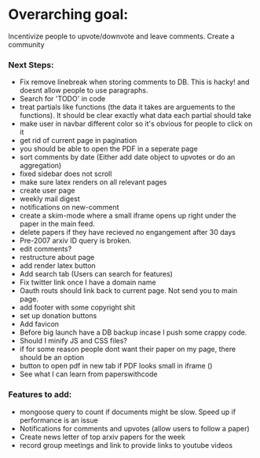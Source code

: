 # Overarching goal:
Incentivize people to upvote/downvote and leave comments. Create a community

### Next Steps:
* Fix remove linebreak when storing comments to DB. This is hacky! and doesnt allow people to use paragraphs.
* Search for 'TODO' in code
* treat partials like functions (the data it takes are arguements to the functions). It should be clear exactly what data each partial should take
* make user in navbar different color so it's obvious for people to click on it 
* get rid of current page in pagination
* you should be able to open the PDF in a seperate page
* sort comments by date (Either add date object to upvotes or do an aggregation)
* fixed sidebar does not scroll
* make sure latex renders on all relevant pages
* create user page
* weekly mail digest
* notifications on new-comment
* create a skim-mode where a small iframe opens up right under the paper in the main feed. 
* delete papers if they have recieved no engangement after 30 days
* Pre-2007 arxiv ID query is broken.
* edit comments?
* restructure about page
* add render latex button
* Add search tab (Users can search for features)
* Fix twitter link once I have a domain name
* Oauth routs should link back to current page. Not send you to main page. 
* add footer with some copyright shit
* set up donation buttons
* Add favicon 
* Before big launch have a DB backup incase I push some crappy code. 
* Should I minify JS and CSS files?
* if for some reason people dont want their paper on my page, there should be an option
* button to open pdf in new tab if PDF looks small in iframe ()
* See what I can learn from paperswithcode


### Features to add:
* mongoose query to count if documents might be slow. Speed up if performance is an issue
* Notifications for comments and upvotes (allow users to follow a paper)
* Create news letter of top arxiv papers for the week
* record group meetings and link to provide links to youtube videos

